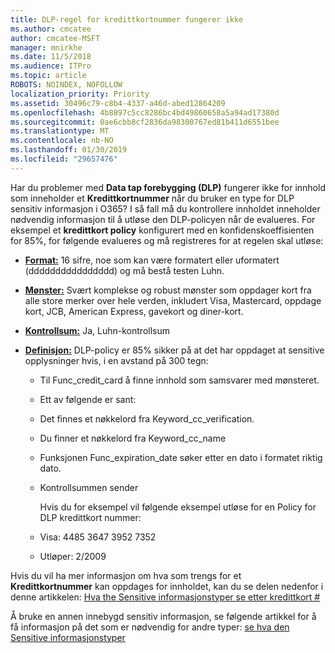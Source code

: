 ```yaml
---
title: DLP-regel for kredittkortnummer fungerer ikke
ms.author: cmcatee
author: cmcatee-MSFT
manager: mnirkhe
ms.date: 11/5/2018
ms.audience: ITPro
ms.topic: article
ROBOTS: NOINDEX, NOFOLLOW
localization_priority: Priority
ms.assetid: 30496c79-c8b4-4337-a46d-abed12864209
ms.openlocfilehash: 4b8897c5cc8286bc4bd49860658a5a94ad17380d
ms.sourcegitcommit: 0ae6cbb8cf2836da98300767ed81b411d6551bee
ms.translationtype: MT
ms.contentlocale: nb-NO
ms.lasthandoff: 01/30/2019
ms.locfileid: "29657476"
---
```

Har du problemer med **Data tap forebygging (DLP)** fungerer ikke for innhold som inneholder et **Kredittkortnummer** når du bruker en type for DLP sensitiv informasjon i O365? I så fall må du kontrollere innholdet inneholder nødvendig informasjon til å utløse den DLP-policyen når de evalueres. For eksempel et **kredittkort policy** konfigurert med en konfidenskoeffisienten for 85%, for følgende evalueres og må registreres for at regelen skal utløse: 
  
- **[Format:](https://docs.microsoft.com/office365/securitycompliance/what-the-sensitive-information-types-look-for#format-19)** 16 sifre, noe som kan være formatert eller uformatert (dddddddddddddddd) og må bestå testen Luhn. 
    
- **[Mønster:](https://docs.microsoft.com/office365/securitycompliance/what-the-sensitive-information-types-look-for#pattern-19)** Svært komplekse og robust mønster som oppdager kort fra alle store merker over hele verden, inkludert Visa, Mastercard, oppdage kort, JCB, American Express, gavekort og diner-kort. 
    
- **[Kontrollsum:](https://docs.microsoft.com/office365/securitycompliance/what-the-sensitive-information-types-look-for#checksum-19)** Ja, Luhn-kontrollsum 
    
- **[Definisjon:](https://docs.microsoft.com/office365/securitycompliance/what-the-sensitive-information-types-look-for#definition-19)** DLP-policy er 85% sikker på at det har oppdaget at sensitive opplysninger hvis, i en avstand på 300 tegn: 
    
  - Til Func_credit_card å finne innhold som samsvarer med mønsteret.
    
  - Ett av følgende er sant: 
    
  - Det finnes et nøkkelord fra Keyword_cc_verification.
    
  - Du finner et nøkkelord fra Keyword_cc_name
    
  - Funksjonen Func_expiration_date søker etter en dato i formatet riktig dato.
    
  - Kontrollsummen sender
    
    Hvis du for eksempel vil følgende eksempel utløse for en Policy for DLP kredittkort nummer:
    
  - Visa: 4485 3647 3952 7352 
    
  - Utløper: 2/2009
    
Hvis du vil ha mer informasjon om hva som trengs for et **Kredittkortnummer** kan oppdages for innholdet, kan du se delen nedenfor i denne artikkelen: [Hva the Sensitive informasjonstyper se etter kredittkort #](https://docs.microsoft.com/office365/securitycompliance/what-the-sensitive-information-types-look-for#credit-card-number)
  
Å bruke en annen innebygd sensitiv informasjon, se følgende artikkel for å få informasjon på det som er nødvendig for andre typer: [se hva den Sensitive informasjonstyper](https://docs.microsoft.com/office365/securitycompliance/what-the-sensitive-information-types-look-for)
  

